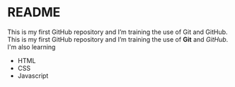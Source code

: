 # README
This is my first GitHub repository and I’m training the use of Git and GitHub.
 This is my first GitHub repository and I’m training the use of **Git** and *GitHub*.
 I'm also learning
 - HTML
 - CSS
 - Javascript